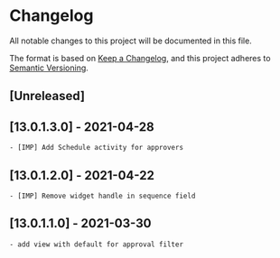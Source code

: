 # Changelog

All notable changes to this project will be documented in this file.

The format is based on [Keep a Changelog](https://keepachangelog.com/en/1.0.0/),
and this project adheres to [Semantic Versioning](https://semver.org/spec/v2.0.0.html).

## [Unreleased]

## [13.0.1.3.0] - 2021-04-28

    - [IMP] Add Schedule activity for approvers

## [13.0.1.2.0] - 2021-04-22

    - [IMP] Remove widget handle in sequence field

## [13.0.1.1.0] - 2021-03-30

    - add view with default for approval filter
